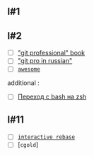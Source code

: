## l#1
## l#2
- [ ] ["git professional" book](https://git-scm.com/book/ru/v2)
- [ ] ["git pro in russian"](https://habr.com/ru/post/150673/)
- [ ] [`awesome`](https://github.com/sindresorhus/awesome)

additional :
- [ ] [Переход с bash на zsh](https://habr.com/ru/post/326580/)


## l#11

- [ ] [`interactive rebase`](https://git-scm.com/book/ru/v1/Инструменты-Git-Перезапись-истории)
- [ ] [`cgold`]
